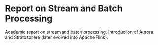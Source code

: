 # Report on Stream and Batch Processing
Academic report on stream and batch processing. Introduction of Aurora and Stratosphere (later evolved into Apache Flink).
